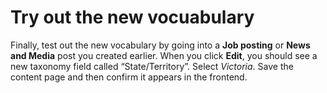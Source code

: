 # Try out the new vocuabulary

Finally, test out the new vocabulary by going into a **Job posting** or **News and Media** post you created earlier. When you click **Edit**, you should see a new taxonomy field called “State/Territory”. Select _Victoria_. Save the content page and then confirm it appears in the frontend.

